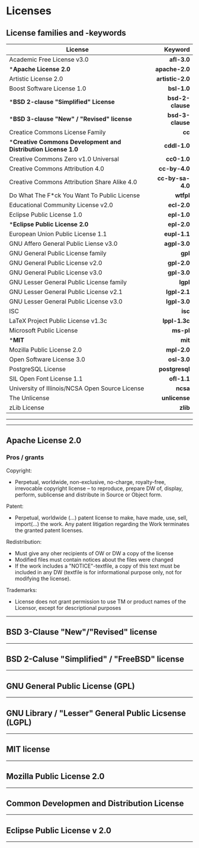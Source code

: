 # Licenses

## License families and -keywords

| License | Keyword |
| ---  | ---: |
| Academic Free License v3.0 | **afl-3.0**   |
| ***Apache License 2.0** |**apache-2.0**|
| Artistic License 2.0 | **artistic-2.0** |
| Boost Software License 1.0 | **bsl-1.0**   |
| ***BSD 2-clause "Simplified" License** | **bsd-2-clause** |
| ***BSD 3-clause "New" / "Revised" license** | **bsd-3-clause** |
| Creatice Commons License Family | **cc**    |
| ***Creative Commons Development and Distribution License 1.0** | **cddl-1.0** |
| Creative Commons Zero v1.0 Universal | **cc0-1.0**   |
| Creative Commons Attribution 4.0 | **cc-by-4.0**   |
| Creative Commons Attribution Share Alike 4.0 | **cc-by-sa-4.0**  |
| Do What The F*ck You Want To Public License | **wtfpl** |
| Educational Community License v2.0 | **ecl-2.0** |
| Eclipse Public License 1.0 | **epl-1.0** |
| ***Eclipse Public License 2.0** | **epl-2.0** |
| European Union Public License 1.1 | **eupl-1.1** |
| GNU Affero General Public Liense v3.0 | **agpl-3.0** |
| GNU General Public License family | **gpl** |
| GNU General Public License v2.0 | **gpl-2.0** |
| GNU General Public License v3.0 | **gpl-3.0** |
| GNU Lesser General Public License family | **lgpl** |
| GNU Lesser General Public License v2.1 | **lgpl-2.1** |
| GNU Lesser General Public License v3.0 | **lgpl-3.0** |
| ISC | **isc** |
| LaTeX Project Public License v1.3c | **lppl-1.3c** |
| Microsoft Public License | **ms-pl** |
| ***MIT** | **mit** |
| Mozilla Public License 2.0 | **mpl-2.0** |
| Open Software License 3.0 | **osl-3.0** |
| PostgreSQL License | **postgresql** |
| SIL Open Font License 1.1 | **ofl-1.1** |
| University of Illinois/NCSA Open Source License | **ncsa** |
| The Unlicense | **unlicense** |
| zLib License | **zlib** |

___
___

## Apache License 2.0

### Pros / grants

Copyright:

- Perpetual, worldwide, non-exclusive, no-charge, royalty-free, irrevocable copyright license – to reproduce, prepare DW of, display, perform, sublicense and distribute in Source or Object form.

Patent:

- Perpetual, worldwide (...) patent license to make, have made, use, sell, import(...) the work. Any patent litigation regarding the Work terminates the granted patent licenses.

Redistribution:

- Must give any oher recipients of OW or DW a copy of the license
- Modified files must contain notices about the files were changed
- If the work includes a "NOTICE"-textfile, a copy of this text must be included in any DW (textfile is for informational purpose only, not for modifying the license).

Trademarks:

- License does not grant permission to use TM or product names of the Licensor, except for descriptional purposes

___

## BSD 3-Clause "New"/"Revised" license

___

## BSD 2-Caluse "Simplified" / "FreeBSD" license

___

## GNU General Public License (GPL)

___

## GNU Library / "Lesser" General Public Licsense (LGPL)

___

## MIT license

___

## Mozilla Public License 2.0

___

## Common Developmen and Distribution License

___

## Eclipse Public License v 2.0

___
